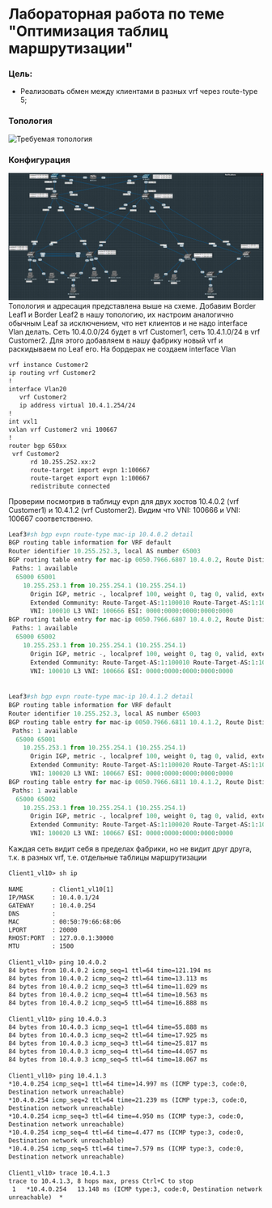 # Лабораторная работа по теме "Оптимизация таблиц маршрутизации"

### Цель:
- Реализовать обмен между клиентами в разных vrf через route-type 5;

### Топология
![Требуемая топология](reference_topology.avif "Требуемая топология")

### Конфигурация
![Текущая топология](eve-ng_topology.png "Текущая топология")
Топология и адресация представлена выше на схеме. Добавим Border Leaf1 и Border Leaf2 в нашу топологию, их настроим аналогично обычным Leaf за исключением, что нет клиентов и не надо interface Vlan делать. Сеть 10.4.0.0/24 будет в vrf Customer1, сеть 10.4.1.0/24 в vrf Customer2. Для этого добавляем в нашу фабрику новый vrf и раскидываем по Leaf его. На бордерах не создаем interface Vlan
```
vrf instance Customer2
ip routing vrf Customer2
!
interface Vlan20
   vrf Customer2
   ip address virtual 10.4.1.254/24
! 
int vxl1   
vxlan vrf Customer2 vni 100667   
!
router bgp 650xx
 vrf Customer2
      rd 10.255.252.xx:2
      route-target import evpn 1:100667
      route-target export evpn 1:100667
      redistribute connected
```

Проверим посмотрив в таблицу evpn для двух хостов 10.4.0.2 (vrf Customer1) и 10.4.1.2 (vrf Customer2). Видим что VNI: 100666 и VNI: 100667 соответственно. 

```python
Leaf3#sh bgp evpn route-type mac-ip 10.4.0.2 detail
BGP routing table information for VRF default
Router identifier 10.255.252.3, local AS number 65003
BGP routing table entry for mac-ip 0050.7966.6807 10.4.0.2, Route Distinguisher: 65001:100010
 Paths: 1 available
  65000 65001
    10.255.253.1 from 10.255.254.1 (10.255.254.1)
      Origin IGP, metric -, localpref 100, weight 0, tag 0, valid, external, best
      Extended Community: Route-Target-AS:1:100010 Route-Target-AS:1:100666 TunnelEncap:tunnelTypeVxlan EvpnRouterMac:50:00:00:d5:5d:c0
      VNI: 100010 L3 VNI: 100666 ESI: 0000:0000:0000:0000:0000
BGP routing table entry for mac-ip 0050.7966.6807 10.4.0.2, Route Distinguisher: 65002:100010
 Paths: 1 available
  65000 65002
    10.255.253.1 from 10.255.254.1 (10.255.254.1)
      Origin IGP, metric -, localpref 100, weight 0, tag 0, valid, external, best
      Extended Community: Route-Target-AS:1:100010 Route-Target-AS:1:100666 TunnelEncap:tunnelTypeVxlan EvpnRouterMac:50:00:00:03:37:66
      VNI: 100010 L3 VNI: 100666 ESI: 0000:0000:0000:0000:0000


Leaf3#sh bgp evpn route-type mac-ip 10.4.1.2 detail
BGP routing table information for VRF default
Router identifier 10.255.252.3, local AS number 65003
BGP routing table entry for mac-ip 0050.7966.6811 10.4.1.2, Route Distinguisher: 65001:100020
 Paths: 1 available
  65000 65001
    10.255.253.1 from 10.255.254.1 (10.255.254.1)
      Origin IGP, metric -, localpref 100, weight 0, tag 0, valid, external, best
      Extended Community: Route-Target-AS:1:100020 Route-Target-AS:1:100667 TunnelEncap:tunnelTypeVxlan EvpnRouterMac:50:00:00:d5:5d:c0
      VNI: 100020 L3 VNI: 100667 ESI: 0000:0000:0000:0000:0000
BGP routing table entry for mac-ip 0050.7966.6811 10.4.1.2, Route Distinguisher: 65002:100020
 Paths: 1 available
  65000 65002
    10.255.253.1 from 10.255.254.1 (10.255.254.1)
      Origin IGP, metric -, localpref 100, weight 0, tag 0, valid, external, best
      Extended Community: Route-Target-AS:1:100020 Route-Target-AS:1:100667 TunnelEncap:tunnelTypeVxlan EvpnRouterMac:50:00:00:03:37:66
      VNI: 100020 L3 VNI: 100667 ESI: 0000:0000:0000:0000:0000

```
Каждая сеть видит  себя в пределах фабрики, но не видит друг друга, т.к. в разных vrf, т.е. отдельные таблицы маршрутизации
```
Client1_vl10> sh ip

NAME        : Client1_vl10[1]
IP/MASK     : 10.4.0.1/24
GATEWAY     : 10.4.0.254
DNS         :
MAC         : 00:50:79:66:68:06
LPORT       : 20000
RHOST:PORT  : 127.0.0.1:30000
MTU         : 1500

Client1_vl10> ping 10.4.0.2
84 bytes from 10.4.0.2 icmp_seq=1 ttl=64 time=121.194 ms
84 bytes from 10.4.0.2 icmp_seq=2 ttl=64 time=13.113 ms
84 bytes from 10.4.0.2 icmp_seq=3 ttl=64 time=11.029 ms
84 bytes from 10.4.0.2 icmp_seq=4 ttl=64 time=10.563 ms
84 bytes from 10.4.0.2 icmp_seq=5 ttl=64 time=16.888 ms

Client1_vl10> ping 10.4.0.3
84 bytes from 10.4.0.3 icmp_seq=1 ttl=64 time=55.888 ms
84 bytes from 10.4.0.3 icmp_seq=2 ttl=64 time=17.925 ms
84 bytes from 10.4.0.3 icmp_seq=3 ttl=64 time=25.817 ms
84 bytes from 10.4.0.3 icmp_seq=4 ttl=64 time=44.057 ms
84 bytes from 10.4.0.3 icmp_seq=5 ttl=64 time=18.067 ms

Client1_vl10> ping 10.4.1.3
*10.4.0.254 icmp_seq=1 ttl=64 time=14.997 ms (ICMP type:3, code:0, Destination network unreachable)
*10.4.0.254 icmp_seq=2 ttl=64 time=21.239 ms (ICMP type:3, code:0, Destination network unreachable)
*10.4.0.254 icmp_seq=3 ttl=64 time=4.950 ms (ICMP type:3, code:0, Destination network unreachable)
*10.4.0.254 icmp_seq=4 ttl=64 time=4.477 ms (ICMP type:3, code:0, Destination network unreachable)
*10.4.0.254 icmp_seq=5 ttl=64 time=7.579 ms (ICMP type:3, code:0, Destination network unreachable)

Client1_vl10> trace 10.4.1.3
trace to 10.4.1.3, 8 hops max, press Ctrl+C to stop
 1   *10.4.0.254   13.148 ms (ICMP type:3, code:0, Destination network unreachable)  *

```
